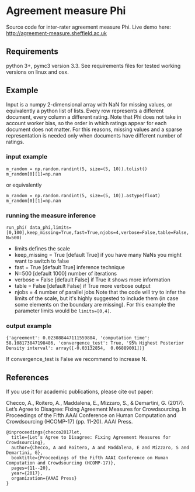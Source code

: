 # Agreement measure Phi
Source code for inter-rater agreement measure Phi. Live demo here: http://agreement-measure.sheffield.ac.uk

## Requirements
python 3+, pymc3 version 3.3. See requirements files for tested working versions on linux and osx.

## Example
Input is a numpy 2-dimensional array with NaN for missing values, or equivalently a python list of lists. Every row represents a different document, every column a different rating. Note that Phi does not take in account worker bias, so the order in which ratings appear for each document does not matter. For this reasons, missing values and a sparse representation is needed only when documents have different number of ratings.

### input example 
```
m_random = np.random.randint(5, size=(5, 10)).tolist()
m_random[0][1]=np.nan
```
or equivalently
```
m_random = np.random.randint(5, size=(5, 10)).astype(float)
m_random[0][1]=np.nan
```
### running the measure inference
``run_phi( data_phi,limits=[0,100],keep_missing=True,fast=True,njobs=4,verbose=False,table=False,N=500)``

- limits defines the scale
- keep_missing = True [default True] if you have many NaNs you might want to switch to false
- fast = True [default True] inference technique
- N=500 [default 1000] number of iterations
- verbose = False [default False] if True it shows more information
- table = False [default False] if True more verbose output
- njobs = 4 number of parallel jobs
Note that the code will try to infer the limits of the scale, but it's highly suggested to include them (in case some elements on the boundary are missing). For this example the parameter limits would be ``limits=[0,4]``.

### output example
```
{'agreement': 0.023088447111559884, 'computation_time': 58.108173847198486, 'convergence_test': True, '95% Highest Posterior Density interval': array([-0.03132854,  0.06889001])}
```

If  convergence_test is False we recommend to increase N.

## References
If you use it for academic publications, please cite out paper:

Checco, A., Roitero, A., Maddalena, E., Mizzaro, S., & Demartini, G. (2017). Let’s Agree to Disagree: Fixing Agreement Measures for Crowdsourcing. In Proceedings of the Fifth AAAI Conference on Human Computation and Crowdsourcing (HCOMP-17) (pp. 11-20). AAAI Press.
```
@inproceedings{checco2017let,
  title={Let’s Agree to Disagree: Fixing Agreement Measures for Crowdsourcing},
  author={Checco, A and Roitero, A and Maddalena, E and Mizzaro, S and Demartini, G},
  booktitle={Proceedings of the Fifth AAAI Conference on Human Computation and Crowdsourcing (HCOMP-17)},
  pages={11--20},
  year={2017},
  organization={AAAI Press}
}
```
